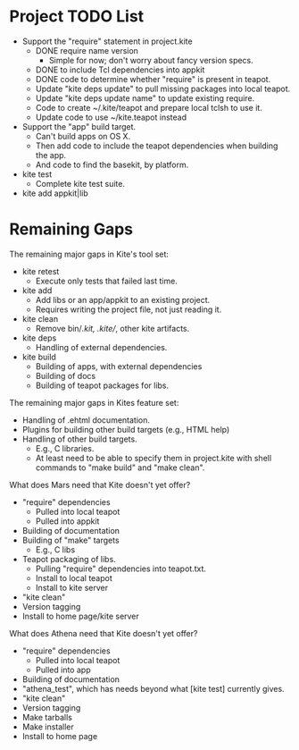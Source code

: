 # Project TODO List

* Support the "require" statement in project.kite
  * DONE require name version
    * Simple for now; don't worry about fancy version specs.
  * DONE to include Tcl dependencies into appkit
  * DONE code to determine whether "require" is present in teapot.
  * Update "kite deps update" to pull missing packages into local teapot.
  * Update "kite deps update name" to update existing require. 
  * Code to create ~/.kite/teapot and prepare local tclsh to use it.
  * Update code to use ~/kite.teapot instead 
* Support the "app" build target.
  * Can't build apps on OS X.
  * Then add code to include the teapot dependencies when building the app.
  * And code to find the basekit, by platform.
* kite test
  * Complete kite test suite.
* kite add appkit|lib

# Remaining Gaps #

The remaining major gaps in Kite's tool set:

* kite retest
  * Execute only tests that failed last time.
* kite add
  * Add libs or an app/appkit to an existing project.
  * Requires writing the project file, not just reading it.
* kite clean
  * Remove bin/*.kit, .kite/*, other kite artifacts.
* kite deps
  * Handling of external dependencies.
* kite build
  * Building of apps, with external dependencies
  * Building of docs
  * Building of teapot packages for libs.

The remaining major gaps in Kites feature set:

* Handling of .ehtml documentation.
* Plugins for building other build targets (e.g., HTML help)
* Handling of other build targets.
  * E.g., C libraries.
  * At least need to be able to specify them in project.kite 
    with shell commands to "make build" and "make clean".

What does Mars need that Kite doesn't yet offer?

* "require" dependencies
  * Pulled into local teapot
  * Pulled into appkit
* Building of documentation
* Building of "make" targets
  * E.g., C libs
* Teapot packaging of libs.
  * Pulling "require" dependencies into teapot.txt.
  * Install to local teapot
  * Install to kite server
* "kite clean"
* Version tagging
* Install to home page/kite server


What does Athena need that Kite doesn't yet offer?

* "require" dependencies
  * Pulled into local teapot
  * Pulled into app
* Building of documentation
* "athena_test", which has needs beyond what [kite test] currently gives.
* "kite clean"
* Version tagging
* Make tarballs
* Make installer
* Install to home page

